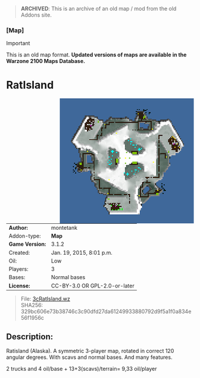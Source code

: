 > **ARCHIVED**: This is an archive of an old map / mod from the old Addons site.

### [Map]

> [!IMPORTANT]
> This is an old map format. **Updated versions of maps are available in the Warzone 2100 Maps Database.**

# RatIsland

<img src="./preview.jpg" align="right" />

| | |
| - | - |
| __Author:__ | montetank |
| Addon-type: | __Map__ |
| __Game Version:__ | 3.1.2 |
| Created: | Jan. 19, 2015, 8:01 p.m. |
| Oil: | Low |
| Players: | 3 |
| Bases: | Normal bases |
| __License:__ | CC-BY-3.0 OR GPL-2.0-or-later |

> File: [3cRatIsland.wz](https://github.com/Warzone2100/old-addons-site/raw/main/assets/289/3cRatIsland.wz)  
> SHA256: 329bc606e73b38746c3c90dfd27da61249933880792d9f5a1f0a834e56f1956c

## Description:

Ratisland (Alaska). A symmetric 3-player map, rotated in correct 120 angular degrees. With scavs and normal bases. And many features.

2 trucks and 4 oil/base + 13+3(scavs)/terrain= 9,33 oil/player

